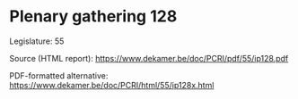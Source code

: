 # Plenary gathering 128

Legislature: 55

Source (HTML report): https://www.dekamer.be/doc/PCRI/pdf/55/ip128.pdf

PDF-formatted alternative: https://www.dekamer.be/doc/PCRI/html/55/ip128x.html

